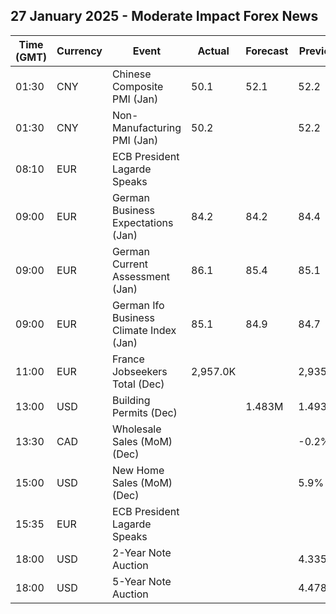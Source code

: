 ## 27 January 2025 - Moderate Impact Forex News

| Time (GMT) | Currency | Event | Actual | Forecast | Previous |
|------|----------|-------|--------|----------|----------|
| 01:30 | CNY | Chinese Composite PMI (Jan) | 50.1 | 52.1 | 52.2 |
| 01:30 | CNY | Non-Manufacturing PMI (Jan) | 50.2 |  | 52.2 |
| 08:10 | EUR | ECB President Lagarde Speaks |  |  |  |
| 09:00 | EUR | German Business Expectations (Jan) | 84.2 | 84.2 | 84.4 |
| 09:00 | EUR | German Current Assessment (Jan) | 86.1 | 85.4 | 85.1 |
| 09:00 | EUR | German Ifo Business Climate Index (Jan) | 85.1 | 84.9 | 84.7 |
| 11:00 | EUR | France Jobseekers Total (Dec) | 2,957.0K |  | 2,935.0K |
| 13:00 | USD | Building Permits (Dec) |  | 1.483M | 1.493M |
| 13:30 | CAD | Wholesale Sales (MoM) (Dec) |  |  | -0.2% |
| 15:00 | USD | New Home Sales (MoM) (Dec) |  |  | 5.9% |
| 15:35 | EUR | ECB President Lagarde Speaks |  |  |  |
| 18:00 | USD | 2-Year Note Auction |  |  | 4.335% |
| 18:00 | USD | 5-Year Note Auction |  |  | 4.478% |

